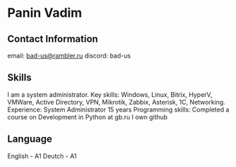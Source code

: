 # Panin Vadim

## Contact Information
email: bad-us@rambler.ru
discord: bad-us

## Skills
I am a system administrator. Key skills: Windows, Linux, Bitrix, HyperV, VMWare, Active Directory, VPN, Mikrotik, Zabbix, Asterisk, 1C, Networking.
Experience: System Administrator 15 years
Programming skills: Completed a course on Development in Python at gb.ru
I own github

## Language
English - A1
Deutch - A1
